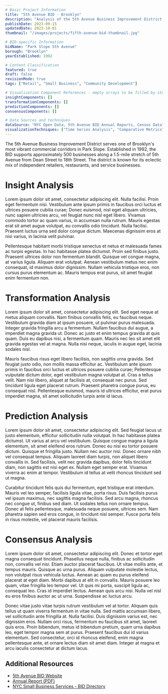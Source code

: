 ```yaml
---
# Basic Project Information
title: "5th Avenue BID - Brooklyn"
description: "Analysis of the 5th Avenue Business Improvement District in Park Slope, Brooklyn."
publishDate: 2023-09-15
updatedDate: 2023-10-01
thumbnail: "/images/projects/fifth-avenue-bid-thumbnail.jpg"

# BID-specific Information
bidName: "Park Slope 5th Avenue"
borough: "Brooklyn"
yearEstablished: 1992

# Content Classification
featured: true
draft: false
revisionMode: true
tags: ["Retail", "Small Business", "Community Development"]

# Visualization Component References - empty arrays to be filled by students
insightComponents: []
transformationComponents: []
predictionComponents: []
consensusComponents: []

# Data Sources and techniques
dataSource: "NYC Open Data, 5th Avenue BID Annual Reports, Census Data"
visualizationTechniques: ["Time Series Analysis", "Comparative Metrics"]
---
```


The 5th Avenue Business Improvement District serves one of Brooklyn's most vibrant commercial corridors in Park Slope. Established in 1992, the BID supports approximately 500 businesses along a 1.5-mile stretch of 5th Avenue from Dean Street to 18th Street. The district is known for its eclectic mix of independent retailers, restaurants, and service businesses.

# Insight Analysis

Lorem ipsum dolor sit amet, consectetur adipiscing elit. Nulla facilisi. Proin eget fermentum nisi. Vestibulum ante ipsum primis in faucibus orci luctus et ultrices posuere cubilia curae; Donec euismod, nisl eget aliquam ultricies, nunc sapien ultricies arcu, vel feugiat nunc nisl eget libero. Vivamus commodo tortor ac quam varius, in accumsan nulla rutrum. Mauris egestas erat sit amet augue volutpat, eu convallis odio tincidunt. Nulla facilisi. Praesent luctus urna sed dolor congue dictum. Maecenas dignissim eros at nisi varius, in lacinia velit pulvinar.

Pellentesque habitant morbi tristique senectus et netus et malesuada fames ac turpis egestas. In hac habitasse platea dictumst. Proin sed finibus justo. Praesent ultrices dolor non fermentum blandit. Quisque vel congue magna, at varius ligula. Aliquam erat volutpat. Aenean vestibulum metus nec enim consequat, id maximus dolor dignissim. Nullam vehicula tristique eros, non cursus purus elementum ac. Mauris tempus erat purus, sit amet feugiat enim fermentum non.

# Transformation Analysis

Lorem ipsum dolor sit amet, consectetur adipiscing elit. Sed eget neque at metus aliquam convallis. Nam finibus convallis felis, eu faucibus neque. Vestibulum gravida diam at ipsum posuere, ut pulvinar purus malesuada. Integer gravida fringilla arcu a fermentum. Nullam faucibus dui augue, a imperdiet magna gravida ut. Donec ac justo et enim tempus gravida at quis quam. Duis eu dapibus nisi, a fermentum quam. Mauris nec leo sit amet elit gravida egestas vel at magna. Nulla nisi neque, iaculis in augue eget, lacinia sodales nisl.

Mauris faucibus risus eget libero facilisis, non sagittis urna gravida. Sed feugiat justo odio, non mollis massa efficitur ac. Vestibulum ante ipsum primis in faucibus orci luctus et ultrices posuere cubilia curae; Pellentesque vulputate dictum dolor, eget vestibulum magna volutpat at. Cras a tellus velit. Nam nisi libero, aliquet at facilisis at, consequat nec purus. Sed tincidunt ligula eget placerat rutrum. Praesent pharetra congue purus, eu consequat nisl. Pellentesque euismod, mauris id ultrices efficitur, erat purus imperdiet magna, sit amet sollicitudin turpis ante id lacus.

# Prediction Analysis

Lorem ipsum dolor sit amet, consectetur adipiscing elit. Sed feugiat lacus ut justo elementum, efficitur sollicitudin nulla volutpat. In hac habitasse platea dictumst. Ut varius at arcu vel vestibulum. Quisque congue magna a ligula elementum, sit amet eleifend eros rutrum. Donec eu nisi eu tortor posuere dictum. Quisque et fringilla justo. Nullam nec auctor nisi. Donec ornare nibh vel consequat tempus. Aliquam laoreet diam turpis, non aliquet libero convallis in. Sed facilisis, velit nec gravida dapibus, dolor felis tincidunt diam, non sagittis est nisi eget ex. Nullam eget semper erat. Vivamus viverra ac enim at tempor. Vestibulum id tellus at velit rhoncus tincidunt sed ut magna.

Curabitur tincidunt felis quis dui fermentum, eget tristique erat interdum. Mauris vel leo semper, facilisis ligula vitae, porta risus. Duis facilisis purus vel ipsum maximus, nec sagittis magna facilisis. Sed arcu magna, rhoncus nec congue ut, finibus sed diam. Ut sodales tellus non ornare tempus. Donec at felis pellentesque, malesuada neque posuere, ultrices sem. Nam pharetra sapien sed eros congue, in tincidunt nisl semper. Fusce porta felis in risus molestie, vel placerat mauris facilisis.

# Consensus Analysis

Lorem ipsum dolor sit amet, consectetur adipiscing elit. Donec et tortor eget magna consequat tincidunt. Phasellus neque nulla, finibus ac sollicitudin non, convallis vel nisi. Etiam auctor placerat faucibus. Ut vitae mollis ante, et tempus mauris. Quisque ac urna purus. Aliquam vulputate molestie lectus, non volutpat risus vehicula luctus. Aenean ac quam eu purus eleifend placerat at eget diam. Morbi dapibus at elit in convallis. Mauris posuere leo quam, vitae fringilla leo tempor vel. Ut quis mi porta, suscipit ligula ac, consequat leo. Cras id imperdiet lectus. Aenean quis arcu nisi. Nulla vel nisl eu eros finibus auctor ac ut urna. Suspendisse ac luctus arcu.

Donec vitae justo vitae turpis rutrum vestibulum vel at tortor. Aliquam quis tellus ut quam viverra fermentum in vitae nulla. Sed mattis accumsan libero, vel sollicitudin ante fringilla at. Nulla facilisi. Duis dignissim varius est, nec dignissim eros. Nullam orci risus, fermentum eu faucibus sit amet, laoreet quis eros. Proin bibendum, metus id bibendum pretium, quam urna dapibus leo, eget tempor magna sem at purus. Praesent faucibus dui id varius elementum. Sed consectetur, orci id rhoncus eleifend, enim magna pellentesque ante, et ornare lectus diam sit amet diam. Integer at magna et arcu iaculis consectetur at dictum lacus.

## Additional Resources

- [5th Avenue BID Website](https://parkslopefifthavenuebid.com/)
- [Annual Report (PDF)](https://parkslopefifthavenuebid.com/annual-reports/)
- [NYC Small Business Services - BID Directory](https://www1.nyc.gov/site/sbs/neighborhoods/business-improvement-districts.page)
